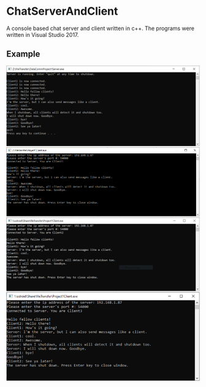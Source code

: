 # ChatServerAndClient
A console based chat server and client written in c++.
The programs were written in Visual Studio 2017.

## Example

<img src="./images/server.PNG"/>
<img src="./images/client1.PNG"/>
<img src="./images/client2.PNG"/>
<img src="./images/client3.PNG"/>

